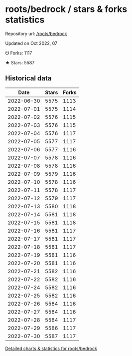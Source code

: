 # roots/bedrock / stars & forks statistics

Repository url: [/roots/bedrock](https://github.com/roots/bedrock)

Updated on Oct 2022, 07

☋ Forks: 1117

★ Stars: 5587

## Historical data
| Date | Stars | Forks |
|------|-------|-------|
| 2022-06-30 | 5575 | 1113 | 
| 2022-07-01 | 5575 | 1114 | 
| 2022-07-02 | 5576 | 1115 | 
| 2022-07-03 | 5576 | 1115 | 
| 2022-07-04 | 5576 | 1117 | 
| 2022-07-05 | 5577 | 1117 | 
| 2022-07-06 | 5577 | 1116 | 
| 2022-07-07 | 5578 | 1116 | 
| 2022-07-08 | 5578 | 1116 | 
| 2022-07-09 | 5579 | 1116 | 
| 2022-07-10 | 5578 | 1116 | 
| 2022-07-11 | 5578 | 1117 | 
| 2022-07-12 | 5579 | 1117 | 
| 2022-07-13 | 5580 | 1118 | 
| 2022-07-14 | 5581 | 1118 | 
| 2022-07-15 | 5581 | 1118 | 
| 2022-07-16 | 5581 | 1117 | 
| 2022-07-17 | 5581 | 1117 | 
| 2022-07-18 | 5581 | 1117 | 
| 2022-07-19 | 5581 | 1116 | 
| 2022-07-20 | 5581 | 1116 | 
| 2022-07-21 | 5582 | 1116 | 
| 2022-07-22 | 5582 | 1116 | 
| 2022-07-24 | 5582 | 1116 | 
| 2022-07-25 | 5582 | 1116 | 
| 2022-07-26 | 5584 | 1116 | 
| 2022-07-27 | 5584 | 1116 | 
| 2022-07-28 | 5584 | 1117 | 
| 2022-07-29 | 5586 | 1117 | 
| 2022-07-30 | 5587 | 1117 | 


[Detailed charts & statistics for roots/bedrock](https://reviewgithub.com/rep/roots/bedrock)
